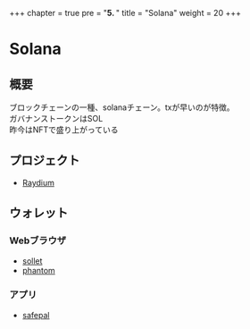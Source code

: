 +++
chapter = true
pre = "<b>5. </b>"
title = "Solana"
weight = 20
+++

# Solana

## 概要
ブロックチェーンの一種、solanaチェーン。txが早いのが特徴。  
ガバナンストークンはSOL  
昨今はNFTで盛り上がっている

## プロジェクト
- [Raydium](/solana/raydium/)

## ウォレット

### Webブラウザ
- [sollet](https://www.sollet.io)
- [phantom](https://phantom.app)

### アプリ
- [safepal](https://safepal.io)

